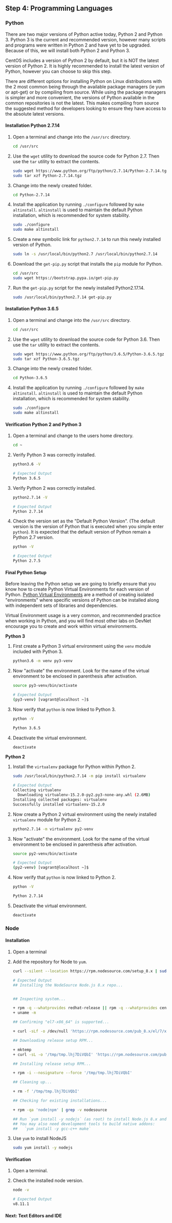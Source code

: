 ## Step 4: Programming Languages

### Python
There are two major versions of Python active today, Python 2 and Python 3. Python 3 is the current and recommended version, however many scripts and programs were written in Python 2 and have yet to be upgraded.  Because of this, we will install both Python 2 and Python 3.

CentOS includes a version of Python 2 by default, but it is NOT the latest version of Python 2.  It is highly recommended to install the latest version of Python, however you can choose to skip this step.   

There are different options for installing Python on Linux distributions with the 2 most common being through the available package managers (ie yum or apt-get) or by compiling from source.  While using the package managers is simpler and more convenient, the versions of Python available in the common repositories is not the latest.  This makes compiling from source the suggested method for developers looking to ensure they have access to the absolute latest versions.  

#### Installation Python 2.7.14

1. Open a terminal and change into the `/usr/src` directory.  

    ```bash
    cd /usr/src
    ```

1. Use the `wget` utility to download the source code for Python 2.7. Then use the `tar` utility to extract the contents.  

    ```bash
    sudo wget https://www.python.org/ftp/python/2.7.14/Python-2.7.14.tgz
    sudo tar xzf Python-2.7.14.tgz
    ```

1. Change into the newly created folder.  

    ```bash
    cd Python-2.7.14
    ```

1. Install the application by running `./configure` followed by `make altinstall`.  `altinstall` is used to maintain the default Python installation, which is recommended for system stability.  

    ```bash
    sudo ./configure
    sudo make altinstall
    ```

1. Create a new symbolic link for `python2.7.14` to run this newly installed version of Python.  

    ```bash
    sudo ln -s /usr/local/bin/python2.7 /usr/local/bin/python2.7.14
    ```

1. Download the `get-pip.py` script that installs the `pip` module for Python.  

    ```bash
    cd /usr/src
    sudo wget https://bootstrap.pypa.io/get-pip.py
    ```

1. Run the `get-pip.py` script for the newly installed Python2.17.14.  

    ```bash
    sudo /usr/local/bin/python2.7.14 get-pip.py
    ```

#### Installation Python 3.6.5

1. Open a terminal and change into the `/usr/src` directory.  

    ```bash
    cd /usr/src
    ```

1. Use the `wget` utility to download the source code for Python 3.6. Then use the `tar` utility to extract the contents.  

    ```bash
    sudo wget https://www.python.org/ftp/python/3.6.5/Python-3.6.5.tgz
    sudo tar xzf Python-3.6.5.tgz
    ```

1. Change into the newly created folder.  

    ```bash
    cd Python-3.6.5
    ```

1. Install the application by running `./configure` followed by `make altinstall`.  `altinstall` is used to maintain the default Python installation, which is recommended for system stability.  

    ```bash
    sudo ./configure
    sudo make altinstall
    ```

#### Verification Python 2 and Python 3  

1. Open a terminal and change to the users home directory.  

    ```bash
    cd ~
    ```

1. Verify Python 3 was correctly installed.

    ```bash
    python3.6 -V
    ```

    ```bash
    # Expected Output
    Python 3.6.5
    ```

1. Verify Python 2 was correctly installed.

    ```bash
    python2.7.14 -V
    ```

    ```bash
    # Expected Output
    Python 2.7.14
    ```

1. Check the version set as the "Default Python Version".  (The default version is the version of Python that is executed when you simple enter `python`).  It is expected that the default version of Python remain a Python 2.7 version.  

    ```bash
    python -V
    ```

    ```bash
    # Expected Output
    Python 2.7.5
    ```

#### Final Python Setup
Before leaving the Python setup we are going to briefly ensure that you know how to create Python Virtual Environments for each version of Python.  [Python Virtual Environments](https://docs.python.org/3/tutorial/venv.html) are a method of creating isolated "environments" where specific versions of Python can be installed along with independent sets of libraries and dependencies.  

Virtual Environment usage is a very common, and recommended practice when working in Python, and you will find most other labs on DevNet encourage you to create and work within virtual environments.  

**Python 3**

1. First create a Python 3 virtual environment using the `venv` module included with Python 3.  

    ```bash
    python3.6 -m venv py3-venv
    ```

1. Now "activate" the environment. Look for the name of the virtual environment to be enclosed in parenthesis after activation.  

    ```bash
    source py3-venv/bin/activate
    ```

    ```bash
    # Expected Output
    (py3-venv) [vagrant@localhost ~]$
    ```

1. Now verify that `python` is now linked to Python 3.

    ```bash
    python -V
    ```

    ```bash
    Python 3.6.5
    ```

1. Deactivate the virtual environment.

    ```bash
    deactivate
    ```

**Python 2**

1. Install the `virtualenv` package for Python within Python 2.

    ```bash
    sudo /usr/local/bin/python2.7.14 -m pip install virtualenv
    ```

    ```bash
    # Expected Output
    Collecting virtualenv
      Downloading virtualenv-15.2.0-py2.py3-none-any.whl (2.6MB)
    Installing collected packages: virtualenv
    Successfully installed virtualenv-15.2.0
    ```

1. Now create a Python 2 virtual environment using the newly installed `virtualenv` module for Python 2.  

    ```bash
    python2.7.14 -m virtualenv py2-venv
    ```

1. Now "activate" the environment. Look for the name of the virtual environment to be enclosed in parenthesis after activation.  

    ```bash
    source py2-venv/bin/activate
    ```

    ```bash
    # Expected Output
    (py2-venv) [vagrant@localhost ~]$
    ```

1. Now verify that `python` is now linked to Python 2.

    ```bash
    python -V
    ```

    ```bash
    Python 2.7.14
    ```

1. Deactivate the virtual environment.

    ```bash
    deactivate
    ```

### Node
#### Installation

1. Open a terminal
1. Add the repository for Node to `yum`.

    ```bash
    curl --silent --location https://rpm.nodesource.com/setup_8.x | sudo bash -
    ```

    ```bash
    # Expected Output
    ## Installing the NodeSource Node.js 8.x repo...


    ## Inspecting system...

    + rpm -q --whatprovides redhat-release || rpm -q --whatprovides centos-release || rpm -q --whatprovides cloudlinux-release || rpm -q --whatprovides sl-release
    + uname -m

    ## Confirming "el7-x86_64" is supported...

    + curl -sLf -o /dev/null 'https://rpm.nodesource.com/pub_8.x/el/7/x86_64/nodesource-release-el7-1.noarch.rpm'

    ## Downloading release setup RPM...

    + mktemp
    + curl -sL -o '/tmp/tmp.lhj7DiVQbI' 'https://rpm.nodesource.com/pub_8.x/el/7/x86_64/nodesource-release-el7-1.noarch.rpm'

    ## Installing release setup RPM...

    + rpm -i --nosignature --force '/tmp/tmp.lhj7DiVQbI'

    ## Cleaning up...

    + rm -f '/tmp/tmp.lhj7DiVQbI'

    ## Checking for existing installations...

    + rpm -qa 'node|npm' | grep -v nodesource

    ## Run `yum install -y nodejs` (as root) to install Node.js 8.x and npm.
    ## You may also need development tools to build native addons:
    ##   `yum install -y gcc-c++ make`
    ```

1. Use `yum` to install NodeJS

    ```bash
    sudo yum install -y nodejs
    ```

#### Verification

1. Open a terminal.
2. Check the installed node version.  

    ```bash
    node -v
    ```

    ```bash
    # Expected Output
    v8.11.1
    ```

#### Next: Text Editors and IDE

